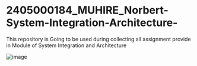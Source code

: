 # 2405000184_MUHIRE_Norbert-System-Integration-Architecture-
This repository is Going to be used during collecting all assignment provide in Module of System Integration and Architecture


![image](https://github.com/user-attachments/assets/01fca31f-b09f-4f71-b340-8ab6aa63e95d)
